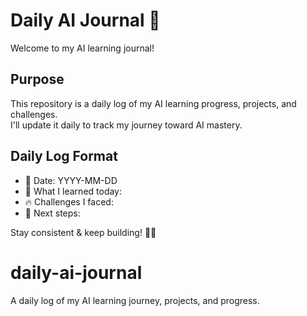 # Daily AI Journal 🚀  

Welcome to my AI learning journal!  

## **Purpose**  
This repository is a daily log of my AI learning progress, projects, and challenges.  
I'll update it daily to track my journey toward AI mastery.  

## **Daily Log Format**  
- 📅 Date: YYYY-MM-DD  
- 📌 What I learned today:  
- 🔥 Challenges I faced:  
- 🚀 Next steps:  

Stay consistent & keep building! 💪🔥  
# daily-ai-journal
A daily log of my AI learning journey, projects, and progress.
